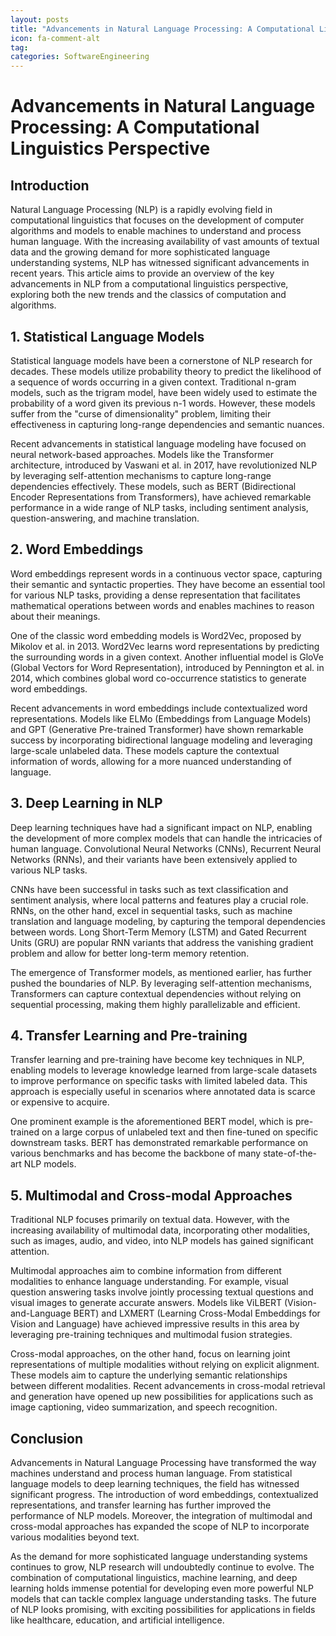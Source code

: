 ```yaml
---
layout: posts
title: "Advancements in Natural Language Processing: A Computational Linguistics Perspective"
icon: fa-comment-alt
tag:      
categories: SoftwareEngineering
---
```



# Advancements in Natural Language Processing: A Computational Linguistics Perspective

## Introduction

Natural Language Processing (NLP) is a rapidly evolving field in computational linguistics that focuses on the development of computer algorithms and models to enable machines to understand and process human language. With the increasing availability of vast amounts of textual data and the growing demand for more sophisticated language understanding systems, NLP has witnessed significant advancements in recent years. This article aims to provide an overview of the key advancements in NLP from a computational linguistics perspective, exploring both the new trends and the classics of computation and algorithms.

## 1. Statistical Language Models

Statistical language models have been a cornerstone of NLP research for decades. These models utilize probability theory to predict the likelihood of a sequence of words occurring in a given context. Traditional n-gram models, such as the trigram model, have been widely used to estimate the probability of a word given its previous n-1 words. However, these models suffer from the "curse of dimensionality" problem, limiting their effectiveness in capturing long-range dependencies and semantic nuances.

Recent advancements in statistical language modeling have focused on neural network-based approaches. Models like the Transformer architecture, introduced by Vaswani et al. in 2017, have revolutionized NLP by leveraging self-attention mechanisms to capture long-range dependencies effectively. These models, such as BERT (Bidirectional Encoder Representations from Transformers), have achieved remarkable performance in a wide range of NLP tasks, including sentiment analysis, question-answering, and machine translation.

## 2. Word Embeddings

Word embeddings represent words in a continuous vector space, capturing their semantic and syntactic properties. They have become an essential tool for various NLP tasks, providing a dense representation that facilitates mathematical operations between words and enables machines to reason about their meanings.

One of the classic word embedding models is Word2Vec, proposed by Mikolov et al. in 2013. Word2Vec learns word representations by predicting the surrounding words in a given context. Another influential model is GloVe (Global Vectors for Word Representation), introduced by Pennington et al. in 2014, which combines global word co-occurrence statistics to generate word embeddings.

Recent advancements in word embeddings include contextualized word representations. Models like ELMo (Embeddings from Language Models) and GPT (Generative Pre-trained Transformer) have shown remarkable success by incorporating bidirectional language modeling and leveraging large-scale unlabeled data. These models capture the contextual information of words, allowing for a more nuanced understanding of language.

## 3. Deep Learning in NLP

Deep learning techniques have had a significant impact on NLP, enabling the development of more complex models that can handle the intricacies of human language. Convolutional Neural Networks (CNNs), Recurrent Neural Networks (RNNs), and their variants have been extensively applied to various NLP tasks.

CNNs have been successful in tasks such as text classification and sentiment analysis, where local patterns and features play a crucial role. RNNs, on the other hand, excel in sequential tasks, such as machine translation and language modeling, by capturing the temporal dependencies between words. Long Short-Term Memory (LSTM) and Gated Recurrent Units (GRU) are popular RNN variants that address the vanishing gradient problem and allow for better long-term memory retention.

The emergence of Transformer models, as mentioned earlier, has further pushed the boundaries of NLP. By leveraging self-attention mechanisms, Transformers can capture contextual dependencies without relying on sequential processing, making them highly parallelizable and efficient.

## 4. Transfer Learning and Pre-training

Transfer learning and pre-training have become key techniques in NLP, enabling models to leverage knowledge learned from large-scale datasets to improve performance on specific tasks with limited labeled data. This approach is especially useful in scenarios where annotated data is scarce or expensive to acquire.

One prominent example is the aforementioned BERT model, which is pre-trained on a large corpus of unlabeled text and then fine-tuned on specific downstream tasks. BERT has demonstrated remarkable performance on various benchmarks and has become the backbone of many state-of-the-art NLP models.

## 5. Multimodal and Cross-modal Approaches

Traditional NLP focuses primarily on textual data. However, with the increasing availability of multimodal data, incorporating other modalities, such as images, audio, and video, into NLP models has gained significant attention.

Multimodal approaches aim to combine information from different modalities to enhance language understanding. For example, visual question answering tasks involve jointly processing textual questions and visual images to generate accurate answers. Models like ViLBERT (Vision-and-Language BERT) and LXMERT (Learning Cross-Modal Embeddings for Vision and Language) have achieved impressive results in this area by leveraging pre-training techniques and multimodal fusion strategies.

Cross-modal approaches, on the other hand, focus on learning joint representations of multiple modalities without relying on explicit alignment. These models aim to capture the underlying semantic relationships between different modalities. Recent advancements in cross-modal retrieval and generation have opened up new possibilities for applications such as image captioning, video summarization, and speech recognition.

## Conclusion

Advancements in Natural Language Processing have transformed the way machines understand and process human language. From statistical language models to deep learning techniques, the field has witnessed significant progress. The introduction of word embeddings, contextualized representations, and transfer learning has further improved the performance of NLP models. Moreover, the integration of multimodal and cross-modal approaches has expanded the scope of NLP to incorporate various modalities beyond text.

As the demand for more sophisticated language understanding systems continues to grow, NLP research will undoubtedly continue to evolve. The combination of computational linguistics, machine learning, and deep learning holds immense potential for developing even more powerful NLP models that can tackle complex language understanding tasks. The future of NLP looks promising, with exciting possibilities for applications in fields like healthcare, education, and artificial intelligence.